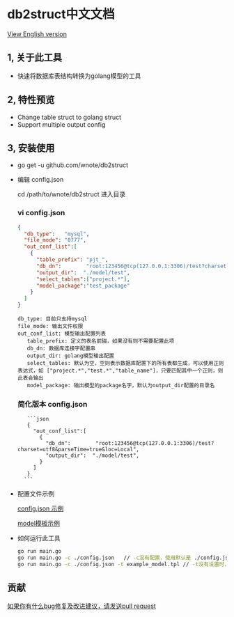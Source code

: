 
# db2struct中文文档
[View English version](../README.md)

## 1, 关于此工具
 - 快速将数据库表结构转换为golang模型的工具

## 2, 特性预览
* Change table struct to golang struct
* Support multiple output config

## 3, 安装使用

+ go get -u github.com/wnote/db2struct


+ 编辑 config.json

   cd /path/to/wnote/db2struct 进入目录

   ### vi config.json
     ```json
     {
       "db_type":   "mysql",
       "file_mode": "0777",
       "out_conf_list":[
         {
           "table_prefix": "pjt_",
           "db_dn":        "root:123456@tcp(127.0.0.1:3306)/test?charset=utf8&parseTime=true&loc=Local",
           "output_dir":  "./model/test",
           "select_tables":["project.*"],
           "model_package":"test_package"
         }
       ]
     }
    ```
    ```
    db_type: 目前只支持mysql
    file_mode: 输出文件权限
    out_conf_list: 模型输出配置列表
       table_prefix: 定义的表名前辍，如果没有则不需要配置此项
       db_dn: 数据库连接字配置串
       output_dir: golang模型输出配置
       select_tables: 默认为空，空则表示数据库配置下的所有表都生成，可以使用正则表达式，如 ["project.*","test.*","table_name"]，只要匹配其中一个正则，则此表会输出
       model_package: 输出模型的package名字，默认为output_dir配置的目录名
    ```
    ### 简化版本 config.json
         ```json
         {
           "out_conf_list":[
             {
               "db_dn":        "root:123456@tcp(127.0.0.1:3306)/test?charset=utf8&parseTime=true&loc=Local",
               "output_dir":  "./model/test",
             }
           ]
         }
        ```
+ 配置文件示例

    [config.json 示例](../config.json)
    
    [model模板示例](./example_model.tpl)

+ 如何运行此工具
    ```bash
    go run main.go
    go run main.go -c ./config.json   // -c没有配置，使用默认是 ./config.json
    go run main.go -c ./config.json -t example_model.tpl // -t没有设置时，使用默认配置 config/default_template.go定义好了
    ```

## 贡献

[如果你有什么bug修复及改进建议，请发送pull request](https://github.com/wnote/db2struct)
